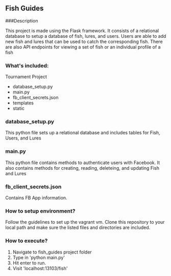 ## Fish Guides

###Description

This project is made using the Flask framework. It consists of a relational database to setup a database of fish, lures, and users. Users are able to add new fish and lures that can be used to catch the corresponding fish.
There are also API endpoints for viewing a set of fish or an individual profile of a fish

### What's included:
Tournament Project
- database_setup.py
- main.py
- fb_client_secrets.json
- templates
- static

### database_setup.py
This python file sets up a relational database and includes tables for Fish, Users, and Lures

### main.py
This python file contains methods to authenticate users with Facebook. It also contains methods for creating, reading, deleteing, and updating Fish and Lures

### fb_client_secrets.json
Contains FB App information.

### How to setup environment?
Follow the guidelines to set up the vagrant vm.
Clone this repository to your local path and make sure the listed files and directories are included.

### How to execute?
1. Navigate to fish_guides project folder
2. Type in 'python main.py'
3. Hit enter to run.
4. Visit 'localhost:13103/fish'
